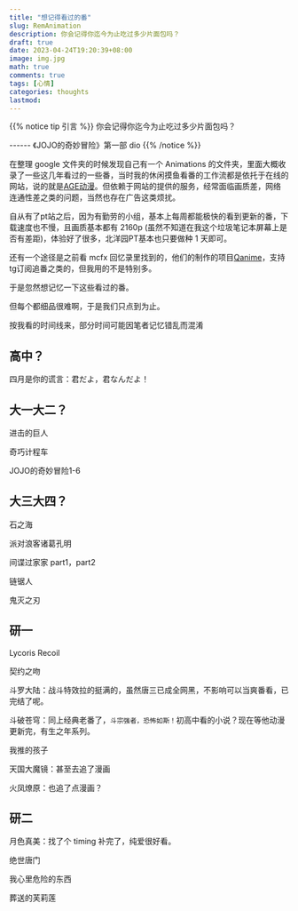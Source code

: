 ```yaml
---
title: "想记得看过的番"
slug: RemAnimation
description: 你会记得你迄今为止吃过多少片面包吗？
draft: true
date: 2023-04-24T19:20:39+08:00
image: img.jpg
math: true
comments: true
tags: [心情]
categories: thoughts
lastmod: 
---
```


{{% notice tip 引言 %}}
你会记得你迄今为止吃过多少片面包吗？


------ 《JOJO的奇妙冒险》第一部 dio
{{% /notice %}}

在整理 google 文件夹的时候发现自己有一个 Animations 的文件夹，里面大概收录了一些这几年看过的一些番，当时我的休闲摸鱼看番的工作流都是依托于在线的网站，说的就是[AGE动漫](https://www.agemys.vip/)。但依赖于网站的提供的服务，经常面临画质差，网络连通性差之类的问题，当然也存在广告这类烦扰。

自从有了pt站之后，因为有勤劳的小组，基本上每周都能极快的看到更新的番，下载速度也不慢，且画质基本都有 2160p (虽然不知道在我这个垃圾笔记本屏幕上是否有差距)，体验好了很多，北洋园PT基本也只要做种 1 天即可。

还有一个途径是之前看 mcfx 回忆录里找到的，他们的制作的项目[Qanime](https://qani.me/)，支持tg订阅追番之类的，但我用的不是特别多。

于是忽然想记忆一下这些看过的番。

但每个都细品很难啊，于是我们只点到为止。

按我看的时间线来，部分时间可能因笔者记忆错乱而混淆

## 高中？

四月是你的谎言：君だよ，君なんだよ！

## 大一大二？

进击的巨人

奇巧计程车

JOJO的奇妙冒险1-6

## 大三大四？

石之海

派对浪客诸葛孔明

间谍过家家 part1，part2

链锯人

鬼灭之刃

## 研一

Lycoris Recoil

契约之吻

斗罗大陆：战斗特效拉的挺满的，虽然唐三已成全网黑，不影响可以当爽番看，已完结了呢。

斗破苍穹：同上经典老番了，`斗宗强者，恐怖如斯！`初高中看的小说？现在等他动漫更新完，有生之年系列。

我推的孩子

天国大魔镜：甚至去追了漫画

火凤燎原：也追了点漫画？

## 研二

月色真美：找了个 timing 补完了，纯爱很好看。

绝世唐门

我心里危险的东西

葬送的芙莉莲

